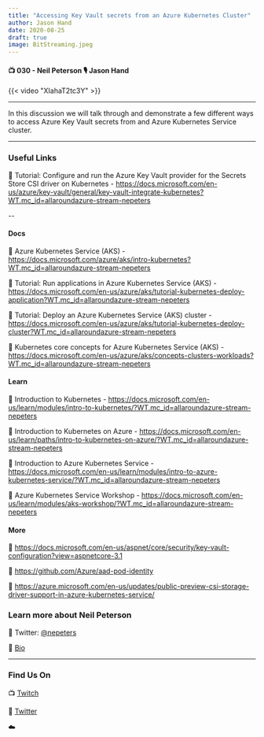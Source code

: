 ```yaml
---
title: "Accessing Key Vault secrets from an Azure Kubernetes Cluster"
author: Jason Hand
date: 2020-08-25
draft: true
image: BitStreaming.jpeg
---
```




#### 📺 030 - Neil Peterson 🎙️ Jason Hand

<!--more-->

{{< video "XIahaT2tc3Y" >}}

---

In this discussion we will talk through and demonstrate a few different ways to access Azure Key Vault secrets from and Azure Kubernetes Service cluster.

---


### Useful Links

🔗 Tutorial: Configure and run the Azure Key Vault provider for the Secrets Store CSI driver on Kubernetes - https://docs.microsoft.com/en-us/azure/key-vault/general/key-vault-integrate-kubernetes?WT.mc_id=allaroundazure-stream-nepeters

--

#### Docs

🔗 Azure Kubernetes Service (AKS) - https://docs.microsoft.com/azure/aks/intro-kubernetes?WT.mc_id=allaroundazure-stream-nepeters

🔗 Tutorial: Run applications in Azure Kubernetes Service (AKS) - https://docs.microsoft.com/en-us/azure/aks/tutorial-kubernetes-deploy-application?WT.mc_id=allaroundazure-stream-nepeters

🔗 Tutorial: Deploy an Azure Kubernetes Service (AKS) cluster - https://docs.microsoft.com/en-us/azure/aks/tutorial-kubernetes-deploy-cluster?WT.mc_id=allaroundazure-stream-nepeters

🔗 Kubernetes core concepts for Azure Kubernetes Service (AKS) - https://docs.microsoft.com/en-us/azure/aks/concepts-clusters-workloads?WT.mc_id=allaroundazure-stream-nepeters

#### Learn

🔗 Introduction to Kubernetes - https://docs.microsoft.com/en-us/learn/modules/intro-to-kubernetes/?WT.mc_id=allaroundazure-stream-nepeters

🔗 Introduction to Kubernetes on Azure - https://docs.microsoft.com/en-us/learn/paths/intro-to-kubernetes-on-azure/?WT.mc_id=allaroundazure-stream-nepeters

🔗 Introduction to Azure Kubernetes Service - https://docs.microsoft.com/en-us/learn/modules/intro-to-azure-kubernetes-service/?WT.mc_id=allaroundazure-stream-nepeters

🔗 Azure Kubernetes Service Workshop - https://docs.microsoft.com/en-us/learn/modules/aks-workshop/?WT.mc_id=allaroundazure-stream-nepeters

#### More
🔗 https://docs.microsoft.com/en-us/aspnet/core/security/key-vault-configuration?view=aspnetcore-3.1

🔗 https://github.com/Azure/aad-pod-identity

🔗 https://azure.microsoft.com/en-us/updates/public-preview-csi-storage-driver-support-in-azure-kubernetes-service/



### Learn more about Neil Peterson

🔗 Twitter: [@nepeters](https://twitter.com/nepeters)

🔗 [Bio](https://developer.microsoft.com/en-us/advocates/cassie-breviu)


---

### Find Us On

📺 [Twitch](https://www.twitch.tv/microsoftdeveloper)

🔗 [Twitter](https://twitter.com/jasonhand)

☁️
